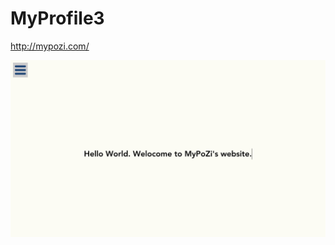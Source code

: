 # MyProfile3

http://mypozi.com/

![ホームページss](https://github.com/MyPoZi/MyProfile3/blob/master/website_ss.png)
